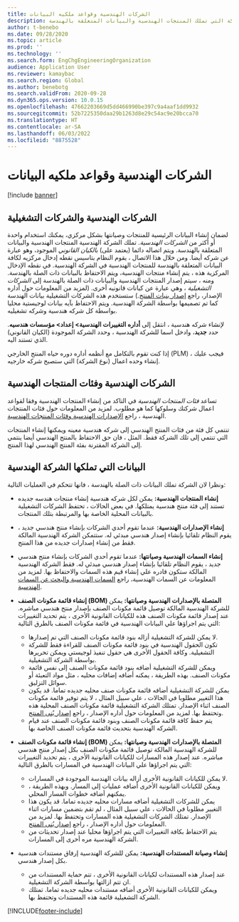 ```yaml
---
title: الشركات الهندسية وقواعد ملكيه البيانات
description: يشرح هذا المقال كيفيه استخدام شركه واحده أو أكثر من الشركات الهندسية لضمان إنشاء البيانات الرئيسية للمنتجات وصيانتها بشكل مركزي. تمثل الشركة الهندسية الشركة التي تملك المنتجات الهندسية والبيانات المتعلقة بالهندسة.
author: t-benebo
ms.date: 09/28/2020
ms.topic: article
ms.prod: ''
ms.technology: ''
ms.search.form: EngChgEngineeringOrganization
audience: Application User
ms.reviewer: kamaybac
ms.search.region: Global
ms.author: benebotg
ms.search.validFrom: 2020-09-28
ms.dyn365.ops.version: 10.0.15
ms.openlocfilehash: 47662203669d5dd466990be397c9a4aaf1dd9932
ms.sourcegitcommit: 52b7225350daa29b1263d8e29c54ac9e20bcca70
ms.translationtype: HT
ms.contentlocale: ar-SA
ms.lasthandoff: 06/03/2022
ms.locfileid: "8875528"
---
```

# <a name="engineering-companies-and-data-ownership-rules"></a>الشركات الهندسية وقواعد ملكيه البيانات

[!include [banner](../includes/banner.md)]

## <a name="engineering-companies-and-operational-companies"></a>الشركات الهندسية والشركات التشغيلية

لضمان إنشاء البيانات الرئيسية للمنتجات وصيانتها بشكل مركزي، يمكنك استخدام واحدة أو أكثر من *الشركات الهندسية*. تملك الشركة الهندسية المنتجات الهندسية والبيانات المتعلقة بالهندسة. ويتم اتصاله دائما (يعتمد على) *بالكيان القانوني*  الموجود، وهو عبارة عن شركه أيضا. ومن خلال هذا الاتصال ، يقوم النظام بتاسيس نقطه إدخال مركزيه لكافة البيانات المتعلقة بالهندسة للمنتجات الهندسية في الشركة الهندسية. في نقطه الإدخال المركزية هذه ، يتم إنشاء منتجات الهندسية، ويتم الاحتفاظ بالبيانات ذات الصلة بالهندسة. ومنه ، سيتم إصدار المنتجات الهندسية والبيانات ذات الصلة بالهندسة إلى *الشركات التشغيلية* ، وهي عبارة عن كيانات قانونيه أخرى. (لمزيد من المعلومات حول أداره الإصدار، راجع [إصدار بنيات المنتج](release-product-structure.md).) ستستخدم هذه الشركات التشغيلية بيانات الهندسة كما تم تصميمها بواسطة الشركة الهندسية. ويتم الاحتفاظ بآيه بيانات لوجيستية محليا بواسطة كل شركه هندسية وشركه تشغيليه.

لإنشاء شركه هندسية ، انتقل إلى **أداره التغييرات الهندسية\> إعداد\> مؤسسات هندسيه**. حدد **جديد**، وادخل اسما للشركة الهندسية ، وحدد الشركة الموجودة (الكيان القانوني) الذي تستند اليه.

إذا كنت تقوم بالتكامل مع أنظمه أداره دوره حياه المنتج الخارجي (PLM) ، فيجب عليك إنشاء وحده اعمال (نوع الشركة) التي ستصبح شركه خارجيه.

## <a name="engineering-product-categories-and-engineering-companies"></a>الشركات الهندسية وفئات المنتجات الهندسية

تساعد *فئات المنتجات الهندسية* في التاكد من إنشاء المنتجات الهندسية وفقا لقواعد اعمال شركتك وسلوكها كما هو مطلوب. لمزيد من المعلومات حول فئات المنتجات الهندسية ، راجع [الإصدارات الهندسية وفئات المنتجات الهندسية](engineering-versions-product-category.md).

تنتمي كل فئة من فئات المنتج الهندسي إلى شركه هندسية معينه ويمكنها إنشاء المنتجات التي تنتمي إلى تلك الشركة فقط. المثل ، فان حق الاحتفاظ بالمنتج الهندسي أيضا ينتمي إلى الشركة المقترنة بفئة المنتج الهندسي لهذا المنتج.

## <a name="data-that-is-owned-by-the-engineering-company"></a>البيانات التي تملكها الشركة الهندسية

ونظرا لان الشركة تملك البيانات ذات الصلة بالهندسة ، فانها تتحكم في العمليات التالية:

- **إنشاء المنتجات الهندسية:** يمكن لكل شركه هندسية إنشاء منتجات هندسه جديده تستند إلى فئة منتج هندسية يمتلكها. في بعض الحالات ، تحتفظ الشركات التشغيلية بالبيانات المحلية الخاصة بها والمرتبطة بتلك المنتجات.
- **إنشاء الإصدارات الهندسية:** عندما تقوم أحدي الشركات بإنشاء منتج هندسي جديد ، يقوم النظام تلقائيا بإنشاء إصدار هندسي مبدئي له. ستتمكن الشركة الهندسية المالكة فقط من إنشاء إصدارات جديده من هذا المنتج.
- **إنشاء السمات الهندسية وصيانتها:** عندما تقوم أحدي الشركات بإنشاء منتج هندسي جديد ، يقوم النظام تلقائيا بإنشاء إصدار هندسي مبدئي له. فقط الشركة الهندسية المالكة ستكون قادره علي إنشاء قيم هذه السمات والاحتفاظ بها. لمزيد من المعلومات عن السمات الهندسية، راجع [السمات الهندسية والبحث عن السمات الهندسية](engineering-attributes-and-search.md).
- **إنشاء قائمة مكونات الصنف (BOM) المتصلة بالإصدارات الهندسية وصيانتها:** يمكن للشركة الهندسية المالكة توصيل قائمة مكونات الصنف بإصدار منتج هندسي مباشره. عند إصدار قائمة مكونات الصنف هذه للكيانات القانونية الأخرى ، يتم تحديد التغييرات التي يتم اجراؤها علي البيانات الهندسية في قائمة مكونات الصنف بالطرق التالية:

    - لا يمكن للشركة التشغيلية أزاله بنود قائمة مكونات الصنف التي تم إصدارها.
    - تكون الحقول الهندسية في بنود قائمة مكونات الصنف للقراءة فقط للشركة التشغيلية. وكافة الحقول الأخرى هي حقول تنفيذ لوجيستي ويمكن تحريرها بواسطة الشركة التشغيلية.
    - ويمكن للشركة التشغيلية أضافه بنود قائمة مكونات الصنف إلى نفس قائمة مكونات الصنف. بهذه الطريقة ، يمكنه أضافه إضافات محليه ، مثل مواد التعبئة أو سوائل التزليق.
    - يمكن للشركة التشغيلية أضافه قائمة مكونات صنف محليه جديده تماما. قد يكون هذا التغيير مطلوبا في الحالات ، علي سبيل المثال ، لا يتم توفير قائمة مكونات الصنف اثناء الإصدار. تمتلك الشركة التشغيلية قائمة مكونات الصنف المحلية هذه وتحتفظ بها. لمزيد من المعلومات حول أداره الإصدار ، راجع [إصدار بُنى المنتج](release-product-structure.md).
    - يتم حفظ كافة قائمة مكونات الصنف وبنود قائمة مكونات الصنف عند قيام الشركه الهندسية بتحديث قائمة مكونات الصنف الخاصة بها.

- **إنشاء قائمة مكونات الصنف (BOM) المتصلة بالإصدارات الهندسية وصيانتها:** يمكن للشركة الهندسية المالكة توصيل قائمة مكونات الصنف بكل إصدار منتج هندسي مباشره. عند إصدار هذه المسارات للكيانات القانونية الأخرى ، يتم تحديد التغييرات التي يتم اجراؤها علي البيانات الهندسية في المسارات بالطرق التالية:

    - لا يمكن للكيانات القانونية الأخرى أزاله بيانات الهندسة الموجودة في المسارات.
    - ويمكن للكيانات القانونية الأخرى أضافه عمليات إلى المسار. وبهذه الطريقة ، يمكنهم أضافه خطوات المسار المحلي.
    - يمكن للشركات التشغيلية أضافه مسارات محليه جديده تماما. قد يكون هذا التغيير مطلوبا في الحالات ، علي سبيل المثال ، لم تقم بتضمين مسارات اثناء الإصدار. تمتلك الشركات التشغيلية هذه المسارات وتحتفظ بها. لمزيد من المعلومات حول أداره الإصدار ، راجع [إصدار بُنى المنتج](release-product-structure.md).
    - يتم الاحتفاظ بكافة التغييرات التي يتم اجراؤها محليا عند إصدار تحديثات من الشركة الهندسية مره أخرى إلى المسارات.

- **إنشاء وصيانة المستندات الهندسية:** يمكن للشركة الهندسية إرفاق مستندات هندسية بكل إصدار هندسي.

    - عند إصدار هذه المستندات لكيانات القانونية الأخرى ، تتم حماية المستندات من ان تتم ازالتها بواسطة الشركة التشغيلية.
    - ويمكن للكيانات القانونية الأخرى أضافه مستندات محليه جديده تماما. تمتلك الشركة التشغيلية قائمة هذه المستندات وتحتفظ بها.


[!INCLUDE[footer-include](../../includes/footer-banner.md)]